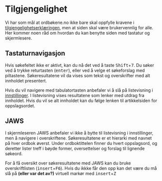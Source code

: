 # Tilgjengelighet
Vi har som mål at ordbøkene.no ikke bare skal oppfylle kravene i [tilgjengelighetserklæringen](https://uustatus.no/nb/erklaringer/publisert/b2a6f8d0-3a16-4716-8bc8-46ac3c161935), men at siden skal være brukervennlig for alle.
Her kommer noen råd om hvordan du kan benytte siden med tastatur og skjermlesere.

## Tastaturnavigasjon
Hvis søkefeltet ikke er aktivt, kan du nå det ved å taste <kbd>Shift</kbd>+<kbd>7</kbd>. Du søker ved å trykke returtasten (<kbd>enter</kbd>), eller ved å velge et søkeforslag med piltastene. Søkeresultatene vil da vises som tekst og overskrifter med alt innholdet presentert. 

Hvis du vil navigere med tabulatortasten anbefaler vi å slå på listevisning i [innstillinger](/settings). 
I listevisning vises resultatene som lenker med utdrag fra innholdet. Hvis du vil se alt innholdet kan du følge lenken til artikkelsiden for oppslagsordet.

## JAWS
I skjermleseren JAWS anbefaler vi ikke å bytte til listevisning i innstillinger, men å navigere i overskriftene. Søkeresultatene er et hierarki med navnet på hver ordbok øverst. Under ordboktittelen finner du hvert oppslagsord, og deretter lister treff i bøyde former, oversettelser og forslag til lignende søkeord.

For å få oversikt over søkeresultatene med JAWS kan du bruke overskriftlisten (<kbd>insert</kbd>+<kbd>F6</kbd>). Hvis du ikkke får den opp kan det være du må slå på **(eller var det av?)** virtuell markør med <kbd>insert</kbd>+<kbd>Z</kbd>